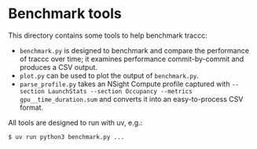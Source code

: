 # Benchmark tools

This directory contains some tools to help benchmark traccc:

* `benchmark.py` is designed to benchmark and compare the performance of traccc over time; it examines performance commit-by-commit and produces a CSV output.
* `plot.py` can be used to plot the output of `benchmark.py`.
* `parse_profile.py` takes an NSight Compute profile captured with `--section LaunchStats --section Occupancy --metrics gpu__time_duration.sum` and converts it into an easy-to-process CSV format.

All tools are designed to run with uv, e.g.:

```bash
$ uv run python3 benchmark.py ...
```
